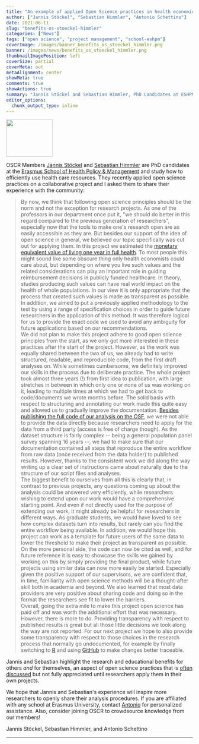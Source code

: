 ```yaml
---
title: "An example of applied Open Science practices in health economics"
author: ["Jannis Stöckel", "Sebastian Himmler", "Antonio Schettino"]
date: 2021-06-11
slug: "benefits-os-stoeckel-himmler"
categories: ["News"]
tags: ["open science", "project management", "school-eshpm"]
coverImage: /images/banner_benefits_os_stoeckel_himmler.png
banner: /images/news/benefits_os_stoeckel_himmler.png
thumbnailImagePosition: left
coverSize: partial
coverMeta: out
metaAlignment: center
showMeta: true
comments: true
showActions: true
summary: "Jannis Stöckel and Sebastian Himmler, PhD Candidates at ESHPM, share their experience in implementing open science practices in their own project."
editor_options: 
  chunk_output_type: inline
---
```

<img border="0" alt="" src="/images/news/benefits_os_stoeckel_himmler.png" width="50%" height="100" align="center">

OSCR Members [Jannis Stöckel](https://www.openscience-rotterdam.com/2021/03/30/stoeckel/) and [Sebastian Himmler](https://www.openscience-rotterdam.com/2021/02/04/himmler/) are PhD candidates at the [Erasmus School of Health Policy & Management](https://www.eur.nl/eshpm) and study how to efficiently use health care resources. They recently applied open science practices on a collaborative project and I asked them to share their experience with the community:

> By now, we think that following open science principles should be the norm and not the exception for research projects. As one of the professors in our department once put it, "we should do better in this regard compared to the previous generation of researchers", especially now that the tools to make one's research open are as easily accessible as they are. But besides our support of the idea of open science in general, we believed our topic specifically was cut out for applying them. In this project we estimated the [monetary equivalent value of living one year in full health](https://doi.org/10.1002/hec.4279). To most people this might sound like some obscure thing only health economists could care about, but depending on where you live such values and the related considerations can play an important role in guiding reimbursement decisions in publicly funded healthcare. In theory, studies producing such values can have real world impact on the health of whole populations. In our view it is only appropriate that the process that created such values is made as transparent as possible. In addition, we aimed to put a previously applied methodology to the test by using a range of specification choices in order to guide future researchers in the application of this method. It was therefore logical for us to provide the exact code we used to avoid any ambiguity for future applications based on our recommendations.   
We did not plan to make this project adhere to good open science principles from the start, as we only got more interested in these practices after the start of the project. However, as the work was equally shared between the two of us, we already had to write structured, readable, and reproducible code, from the first draft analyses on. While sometimes cumbersome, we definitely improved our skills in the process due to deliberate practice. The whole project took almost three years (!) from first idea to publication, with large stretches in between in which only one or none of us was working on it, leading to multiple times at which we had to get back to code/documents we wrote months before. The solid basis with respect to structuring and annotating our work made this quite easy and allowed us to gradually improve the documentation.
[Besides publishing the full code of our analysis on the OSF](https://doi.org/10.17605/OSF.IO/B8NSZ), we were not able to provide the data directly because researchers need to apply for the data from a third party (access is free of charge though). As the dataset structure is fairly complex -- being a general population panel survey spanning 16 years --, we had to make sure that our documentation contained all steps that reproduce the entire workflow from raw data (once received from the data holder) to published results. However, thanks to the consistent work we did along the way writing up a clear set of instructions came about naturally due to the structure of our script files and analyses.   
The biggest benefit to ourselves from all this is clearly that, in contrast to previous projects, any questions coming up about the analysis could be answered very efficiently, while researchers wishing to extend upon our work would have a comprehensive starting point. And even if not directly used for the purpose of extending our work, it might already be helpful for researchers in different ways. As graduate students, we would have loved to see how complex datasets turn into results, but rarely can you find the entire workflow being available. In addition, we would hope this project can work as a template for future users of the same data to lower the threshold to make their project as transparent as possible. On the more personal side, the code can now be cited as well, and for future reference it is easy to showcase the skills we gained by working on this by simply providing the final product, while future projects using similar data can now more easily be started.  Especially given the positive support of our supervisors, we are confident that, in time, familiarity with open science methods will be a thought-after skill both in academia and beyond. We also learned that most data providers are very positive about sharing code and doing so in the format the researchers see fit to lower the barriers.   
Overall, going the extra mile to make this project open science has paid off and was worth the additional effort that was necessary. However, there is more to do. Providing transparency with respect to published results is great but all those little decisions we took along the way are not reported. For our next project we hope to also provide some transparency with respect to those choices in the research process that normally go undocumented, for example by finally switching to [R](https://cran.r-project.org/) and using [GitHub](https://github.com/) to make changes better traceable.

Jannis and Sebastian highlight the research and educational benefits for others *and* for themselves, an aspect of open science practices that is [often discussed](https://doi.org/10.1371/journal.pbio.3000246) but not fully appreciated until researchers apply them in their own projects.

We hope that Jannis and Sebastian's experience will inspire more researchers to openly share their analysis procedures. If you are affiliated with any school at Erasmus University, contact [Antonio](mailto:schettino@eur.nl) for personalized assistance. Also, consider joining OSCR to crowdsource knowledge from our members!

Jannis Stöckel, Sebastian Himmler, and Antonio Schettino

***


